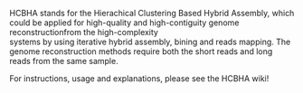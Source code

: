 HCBHA stands for the Hierachical Clustering Based Hybrid Assembly, which could be applied for high-quality and high-contiguity genome reconstructionfrom the high-complexity <br> systems by using iterative hybrid assembly, bining and reads mapping. The genome reconstruction methods require both the short reads and long reads from the same sample.

For instructions, usage and explanations, please see the HCBHA wiki!
